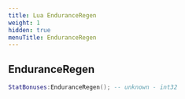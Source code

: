 ```yaml
---
title: Lua EnduranceRegen
weight: 1
hidden: true
menuTitle: EnduranceRegen
---
```

## EnduranceRegen
```lua
StatBonuses:EnduranceRegen(); -- unknown - int32
```